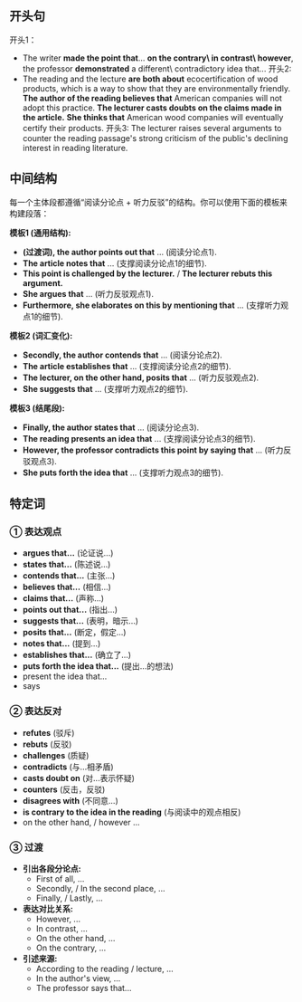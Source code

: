 ## 开头句

开头1：
- The writer **made the point that**... **on the contrary\ in contrast\ however**, the professor **demonstrated** a different\ contradictory idea that...
开头2:
- The reading and the lecture **are both about** ecocertification of wood products, which is a way to show that they are environmentally friendly. **The author of the reading believes that** American companies will not adopt this practice. **The lecturer casts doubts on the claims made in the article.** **She thinks that** American wood companies will eventually certify their products.
开头3:
The lecturer raises several arguments to counter the reading passage's strong criticism of the public's declining interest in reading literature.

## 中间结构

每一个主体段都遵循“阅读分论点 + 听力反驳”的结构。你可以使用下面的模板来构建段落：

**模板1 (通用结构):**

- **(过渡词), the author points out that** ... (阅读分论点1).
- **The article notes that** ... (支撑阅读分论点1的细节).
- **This point is challenged by the lecturer.** / **The lecturer rebuts this argument.**
- **She argues that** ... (听力反驳观点1).
- **Furthermore, she elaborates on this by mentioning that** ... (支撑听力观点1的细节).

**模板2 (词汇变化):**

- **Secondly, the author contends that** ... (阅读分论点2).
- **The article establishes that** ... (支撑阅读分论点2的细节).
- **The lecturer, on the other hand, posits that** ... (听力反驳观点2).
- **She suggests that** ... (支撑听力观点2的细节).

**模板3 (结尾段):**

- **Finally, the author states that** ... (阅读分论点3).
- **The reading presents an idea that** ... (支撑阅读分论点3的细节).
- **However, the professor contradicts this point by saying that** ... (听力反驳观点3).
- **She puts forth the idea that** ... (支撑听力观点3的细节).

## 特定词

### ① 表达观点

- **argues that...** (论证说...)
- **states that...** (陈述说...)
- **contends that...** (主张...)
- **believes that...** (相信...)
- **claims that...** (声称...)
- **points out that...** (指出...)
- **suggests that...** (表明，暗示...)
- **posits that...** (断定，假定...)
- **notes that...** (提到...)
- **establishes that...** (确立了...)
- **puts forth the idea that...** (提出...的想法)
- present the idea that...
- says

### ② 表达反对

- **refutes** (驳斥)
- **rebuts** (反驳)
- **challenges** (质疑)
- **contradicts** (与...相矛盾)
- **casts doubt on** (对...表示怀疑)
- **counters** (反击，反驳)
- **disagrees with** (不同意...)
- **is contrary to the idea in the reading** (与阅读中的观点相反)
- on the other hand, / however ...

### ③ 过渡

- **引出各段分论点:**
    - First of all, ...
    - Secondly, / In the second place, ...
    - Finally, / Lastly, ...
- **表达对比关系:**
    - However, ...
    - In contrast, ...
    - On the other hand, ...
    - On the contrary, ...
- **引述来源:**
    - According to the reading / lecture, ...
    - In the author's view, ...
    - The professor says that...